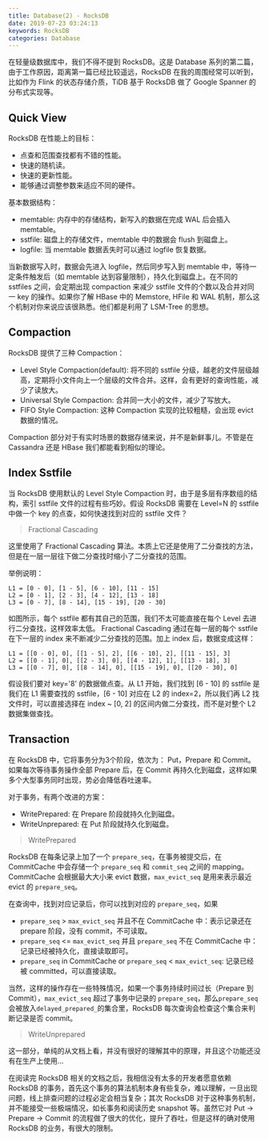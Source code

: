 ```yaml
---
title: Database(2) - RocksDB
date: 2019-07-23 03:24:13
keywords: RocksDB
categories: Database
---
```


在轻量级数据库中，我们不得不提到 RocksDB。这是 Database 系列的第二篇，由于工作原因，距离第一篇已经比较遥远，RocksDB 在我的周围经常可以听到，比如作为 Flink 的状态存储介质，TiDB 基于 RocksDB 做了 Google Spanner 的分布式实现等。

## Quick View

RocksDB 在性能上的目标：

* 点查和范围查找都有不错的性能。
* 快速的随机读。
* 快速的更新性能。
* 能够通过调整参数来适应不同的硬件。

基本数据结构：

* memtable: 内存中的存储结构，新写入的数据在完成 WAL 后会插入 memtable。
* sstfile: 磁盘上的存储文件，memtable 中的数据会 flush 到磁盘上。
* logfile: 当 memtable 数据丢失时可以通过 logfile 恢复数据。

当新数据写入时，数据会先进入 logfile，然后同步写入到 memtable 中，等待一定条件触发后（如 memtable 达到容量限制），持久化到磁盘上。在不同的 sstfiles 之间，会定期出现 compaction 来减少 sstfile 文件的个数以及合并对同一 key 的操作。如果你了解 HBase 中的 Memstore, HFile 和 WAL 机制，那么这个机制对你来说应该很熟悉。他们都是利用了 LSM-Tree 的思想。

## Compaction

RocksDB 提供了三种 Compaction：

* Level Style Compaction(default): 将不同的 sstfile 分级，越老的文件层级越高，定期将小文件向上一个层级的文件合并。这样，会有更好的查询性能，减少了读放大。
* Universal Style Compaction: 合并同一大小的文件，减少了写放大。
* FIFO Style Compaction: 这种 Compaction 实现的比较粗糙，会出现 evict 数据的情况。

Compaction 部分对于有实时场景的数据存储来说，并不是新鲜事儿。不管是在 Cassandra 还是 HBase 我们都能看到相似的理论。

## Index Sstfile

当 RocksDB 使用默认的 Level Style Compaction 时，由于是多层有序数组的结构，索引 sstfile 文件的过程有些巧妙。假设 RocksDB 需要在 Level=N 的 sstfile 中做一个 key 的点查，如何快速找到对应的 sstfile 文件？

> Fractional Cascading

这里使用了 Fractional Cascading 算法。本质上它还是使用了二分查找的方法，但是在一层一层往下做二分查找时缩小了二分查找的范围。

举例说明：

```
L1 = [0 - 0], [1 - 5], [6 - 10], [11 - 15]
L2 = [0 - 1], [2 - 3], [4 - 12], [13 - 18]
L3 = [0 - 7], [8 - 14], [15 - 19], [20 - 30]
```  

如图所示，每个 sstfile 都有其自己的范围，我们不太可能直接在每个 Level 去进行二分查找，这样效率太低。 Fractional Cascading 通过在每一层的每个 sstfile 在下一层的 index 来不断减少二分查找的范围。加上 index 后，数据变成这样：

```
L1 = [[0 - 0], 0], [[1 - 5], 2], [[6 - 10], 2], [[11 - 15], 3]
L2 = [[0 - 1], 0], [[2 - 3], 0], [[4 - 12], 1], [[13 - 18], 3]
L3 = [[0 - 7], 0], [[8 - 14], 0], [[15 - 19], 0], [[20 - 30], 0]
```

假设我们要对 key='8' 的数据做点查。从 L1 开始，我们找到 [6 - 10] 的 sstfile 是我们在 L1 需要查找的 sstfile，[6 - 10] 对应在 L2 的 index=2，所以我们再 L2 找文件时，可以直接选择在 index ~ [0, 2] 的区间内做二分查找，而不是对整个 L2 数据集做查找。

## Transaction

在 RocksDB 中，它将事务分为3个阶段，依次为： Put，Prepare 和 Commit。如果每次等待事务操作全部 Prepare 后，在 Commit 再持久化到磁盘，这样如果多个大型事务同时出现，势必会降低吞吐速率。

对于事务，有两个改进的方案：

* WritePrepared: 在 Prepare 阶段就持久化到磁盘。
* WriteUnprepared: 在 Put 阶段就持久化到磁盘。

> WritePrepared

RocksDB 在每条记录上加了一个 ```prepare_seq```，在事务被提交后，在 CommitCache 中会存储一个 ```prepare_seq``` 和 ```commit_seq``` 之间的 mapping。CommitCache 会根据最大大小来 evict 数据，```max_evict_seq``` 是用来表示最近 evict 的 ```prepare_seq```。 

在查询中，找到对应记录后，你可以找到对应的 ```prepare_seq```，如果

* ```prepare_seq``` > ```max_evict_seq``` 并且不在 CommitCache 中：表示记录还在 prepare 阶段，没有 commit，不可读取。
* ```prepare_seq``` <= ```max_evict_seq``` 并且 ```prepare_seq``` 不在 CommitCache 中：记录已经被持久化，直接读取即可。
* ```prepare_seq``` in CommitCache or ```prepare_seq``` < ```max_evict_seq```: 记录已经被 committed，可以直接读取。

当然，这样的操作存在一些特殊情况，如果一个事务持续时间过长（Prepare 到 Commit），```max_evict_seq``` 超过了事务中记录的 ```prepare_seq```，那么```prepare_seq```会被放入```delayed_prepared_```的集合里，RocksDB 每次查询会检查这个集合来判断记录是否 commit。


> WriteUnprepared

这一部分，单纯的从文档上看，并没有很好的理解其中的原理，并且这个功能还没有在生产上使用...

在阅读完 RocksDB 相关的文档之后，我相信没有太多的开发者愿意依赖 RocksDB 的事务，首先这个事务的算法机制本身有些复杂，难以理解，一旦出现问题，线上排查问题的过程必定会相当复杂；其次 RocksDB 对于这种事务机制，并不能接受一些极端情况，如长事务和阅读历史 snapshot 等。虽然它对 Put -> Prepare -> Commit 的流程做了很大的优化，提升了吞吐，但是这样的确对使用 RocksDB 的业务，有很大的限制。
